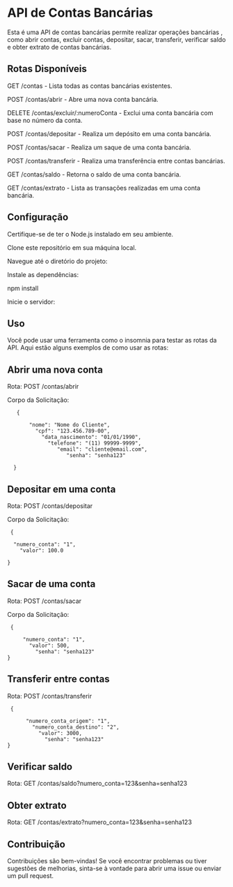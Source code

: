 # API de Contas Bancárias

Esta é uma API de contas bancárias  permite realizar operações bancárias , como abrir contas, excluir contas, depositar, sacar, transferir, verificar saldo e obter extrato de contas bancárias.

## Rotas Disponíveis

GET /contas - Lista todas as contas bancárias existentes.

POST /contas/abrir - Abre uma nova conta bancária.

DELETE /contas/excluir/:numeroConta - Exclui uma conta bancária com base no número da conta.

POST /contas/depositar - Realiza um depósito em uma conta bancária.

POST /contas/sacar - Realiza um saque de uma conta bancária.

POST /contas/transferir - Realiza uma transferência entre contas bancárias.

GET /contas/saldo - Retorna o saldo de uma conta bancária.

GET /contas/extrato - Lista as transações realizadas em uma conta bancária.

## Configuração
Certifique-se de ter o Node.js instalado em seu ambiente.

Clone este repositório em sua máquina local.

Navegue até o diretório do projeto:

Instale as dependências:

npm install

Inicie o servidor:


## Uso
Você pode usar uma ferramenta como o insomnia para testar as rotas da API. Aqui estão alguns exemplos de como usar as rotas:

## Abrir uma nova conta
Rota: POST /contas/abrir

Corpo da Solicitação:


       {

           "nome": "Nome do Cliente",
             "cpf": "123.456.789-00",
               "data_nascimento": "01/01/1990",
                 "telefone": "(11) 99999-9999",
                    "email": "cliente@email.com",
                       "senha": "senha123"

      }

## Depositar em uma conta
Rota: POST /contas/depositar

Corpo da Solicitação:

  
     {
  
      "numero_conta": "1",
        "valor": 100.0
	
    }
    

## Sacar de uma conta
Rota: POST /contas/sacar

Corpo da Solicitação:


     {
     
         "numero_conta": "1",
           "valor": 500,
             "senha": "senha123"
    }

## Transferir entre contas

Rota: POST /contas/transferir


     {

          "numero_conta_origem": "1",
            "numero_conta_destino": "2",
              "valor": 3000,
                "senha": "senha123"
    }


## Verificar saldo
Rota: GET /contas/saldo?numero_conta=123&senha=senha123

## Obter extrato
Rota: GET /contas/extrato?numero_conta=123&senha=senha123


## Contribuição
Contribuições são bem-vindas! Se você encontrar problemas ou tiver sugestões de melhorias, sinta-se à vontade para abrir uma issue ou enviar um pull request.

